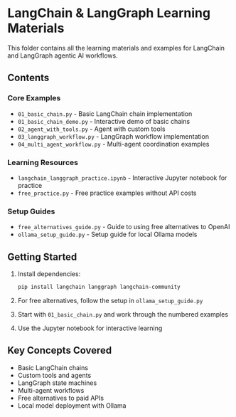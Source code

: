 # LangChain & LangGraph Learning Materials

This folder contains all the learning materials and examples for LangChain and LangGraph agentic AI workflows.

## Contents

### Core Examples
- `01_basic_chain.py` - Basic LangChain chain implementation
- `01_basic_chain_demo.py` - Interactive demo of basic chains
- `02_agent_with_tools.py` - Agent with custom tools
- `03_langgraph_workflow.py` - LangGraph workflow implementation
- `04_multi_agent_workflow.py` - Multi-agent coordination examples

### Learning Resources
- `langchain_langgraph_practice.ipynb` - Interactive Jupyter notebook for practice
- `free_practice.py` - Free practice examples without API costs

### Setup Guides
- `free_alternatives_guide.py` - Guide to using free alternatives to OpenAI
- `ollama_setup_guide.py` - Setup guide for local Ollama models

## Getting Started

1. Install dependencies:
   ```bash
   pip install langchain langgraph langchain-community
   ```

2. For free alternatives, follow the setup in `ollama_setup_guide.py`

3. Start with `01_basic_chain.py` and work through the numbered examples

4. Use the Jupyter notebook for interactive learning

## Key Concepts Covered

- Basic LangChain chains
- Custom tools and agents
- LangGraph state machines
- Multi-agent workflows
- Free alternatives to paid APIs
- Local model deployment with Ollama
